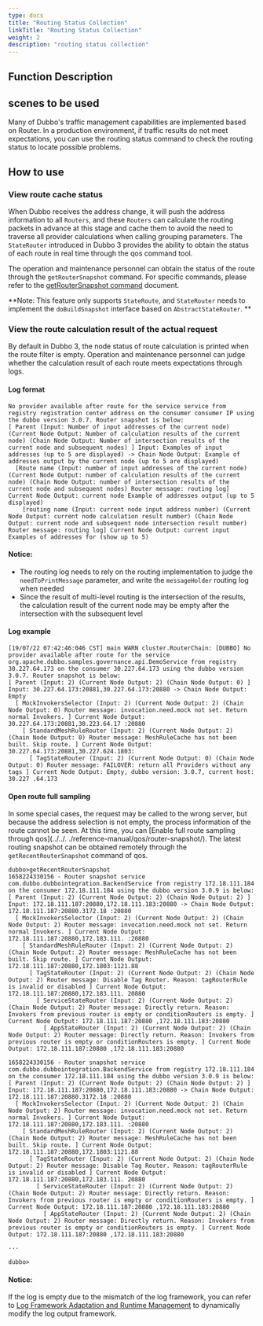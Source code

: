 ```yaml
---
type: docs
title: "Routing Status Collection"
linkTitle: "Routing Status Collection"
weight: 2
description: "routing status collection"
---
```

## Function Description
## scenes to be used

Many of Dubbo's traffic management capabilities are implemented based on Router. In a production environment, if traffic results do not meet expectations, you can use the routing status command to check the routing status to locate possible problems.

## How to use

### View route cache status

When Dubbo receives the address change, it will push the address information to all `Routers`, and these `Routers` can calculate the routing packets in advance at this stage and cache them to avoid the need to traverse all provider calculations when calling grouping parameters.
The `StateRouter` introduced in Dubbo 3 provides the ability to obtain the status of each route in real time through the qos command tool.

The operation and maintenance personnel can obtain the status of the route through the `getRouterSnapshot` command. For specific commands, please refer to the [getRouterSnapshot command](../../../reference-manual/qos/router-snapshot/#getroutersnapshot-%E5%91%BD%E4%BB%A4) document.

**Note: This feature only supports `StateRoute`, and `StateRouter` needs to implement the `doBuildSnapshot` interface based on `AbstractStateRouter`. **

### View the route calculation result of the actual request

By default in Dubbo 3, the node status of route calculation is printed when the route filter is empty. Operation and maintenance personnel can judge whether the calculation result of each route meets expectations through logs.

#### Log format

```
No provider available after route for the service service from registry registration center address on the consumer consumer IP using the dubbo version 3.0.7. Router snapshot is below:
[ Parent (Input: Number of input addresses of the current node) (Current Node Output: Number of calculation results of the current node) (Chain Node Output: Number of intersection results of the current node and subsequent nodes) ] Input: Examples of input addresses (up to 5 are displayed) -> Chain Node Output: Example of addresses output by the current node (up to 5 are displayed)
  [Route name (Input: number of input addresses of the current node) (Current Node Output: number of calculation results of the current node) (Chain Node Output: number of intersection results of the current node and subsequent nodes) Router message: routing log] Current Node Output: current node Example of addresses output (up to 5 displayed)
    [routing name (Input: current node input address number) (Current Node Output: current node calculation result number) (Chain Node Output: current node and subsequent node intersection result number) Router message: routing log] Current Node Output: current input Examples of addresses for (show up to 5)
```

#### Notice:
- The routing log needs to rely on the routing implementation to judge the `needToPrintMessage` parameter, and write the `messageHolder` routing log when needed
- Since the result of multi-level routing is the intersection of the results, the calculation result of the current node may be empty after the intersection with the subsequent level

#### Log example

```
[19/07/22 07:42:46:046 CST] main WARN cluster.RouterChain: [DUBBO] No provider available after route for the service org.apache.dubbo.samples.governance.api.DemoService from registry 30.227.64.173 on the consumer 30.227.64.173 using the dubbo version 3.0.7. Router snapshot is below:
[ Parent (Input: 2) (Current Node Output: 2) (Chain Node Output: 0) ] Input: 30.227.64.173:20881,30.227.64.173:20880 -> Chain Node Output: Empty
  [ MockInvokersSelector (Input: 2) (Current Node Output: 2) (Chain Node Output: 0) Router message: invocation.need.mock not set. Return normal Invokers. ] Current Node Output: 30.227.64.173:20881,30.223.64.17 :20880
    [ StandardMeshRuleRouter (Input: 2) (Current Node Output: 2) (Chain Node Output: 0) Router message: MeshRuleCache has not been built. Skip route. ] Current Node Output: 30.227.64.173:20881,30.227.624.1803:
      [ TagStateRouter (Input: 2) (Current Node Output: 0) (Chain Node Output: 0) Router message: FAILOVER: return all Providers without any tags ] Current Node Output: Empty, dubbo version: 3.0.7, current host: 30.227 .64.173
```

#### Open route full sampling

In some special cases, the request may be called to the wrong server, but because the address selection is not empty, the process information of the route cannot be seen. At this time, you can [Enable full route sampling through qos](../../. ./reference-manual/qos/router-snapshot/). The latest routing snapshot can be obtained remotely through the `getRecentRouterSnapshot` command of qos.

```
dubbo>getRecentRouterSnapshot
1658224330156 - Router snapshot service com.dubbo.dubbointegration.BackendService from registry 172.18.111.184 on the consumer 172.18.111.184 using the dubbo version 3.0.9 is below:
[ Parent (Input: 2) (Current Node Output: 2) (Chain Node Output: 2) ] Input: 172.18.111.187:20880,172.18.111.183:20880 -> Chain Node Output: 172.18.111.187:20880.3172.18 :20880
  [ MockInvokersSelector (Input: 2) (Current Node Output: 2) (Chain Node Output: 2) Router message: invocation.need.mock not set. Return normal Invokers. ] Current Node Output: 172.18.111.187:20880,172.183.111. :20880
    [ StandardMeshRuleRouter (Input: 2) (Current Node Output: 2) (Chain Node Output: 2) Router message: MeshRuleCache has not been built. Skip route. ] Current Node Output: 172.18.111.187:20880,172.1803:1121.88
      [ TagStateRouter (Input: 2) (Current Node Output: 2) (Chain Node Output: 2) Router message: Disable Tag Router. Reason: tagRouterRule is invalid or disabled ] Current Node Output: 172.18.111.187:20880,172.183.111. 20880
        [ ServiceStateRouter (Input: 2) (Current Node Output: 2) (Chain Node Output: 2) Router message: Directly return. Reason: Invokers from previous router is empty or conditionRouters is empty. ] Current Node Output: 172.18.111.187:20880 ,172.18.111.183:20880
          [ AppStateRouter (Input: 2) (Current Node Output: 2) (Chain Node Output: 2) Router message: Directly return. Reason: Invokers from previous router is empty or conditionRouters is empty. ] Current Node Output: 172.18.111.187:20880 ,172.18.111.183:20880

1658224330156 - Router snapshot service com.dubbo.dubbointegration.BackendService from registry 172.18.111.184 on the consumer 172.18.111.184 using the dubbo version 3.0.9 is below:
[ Parent (Input: 2) (Current Node Output: 2) (Chain Node Output: 2) ] Input: 172.18.111.187:20880,172.18.111.183:20880 -> Chain Node Output: 172.18.111.187:20880.3172.18 :20880
  [ MockInvokersSelector (Input: 2) (Current Node Output: 2) (Chain Node Output: 2) Router message: invocation.need.mock not set. Return normal Invokers. ] Current Node Output: 172.18.111.187:20880,172.183.111. :20880
    [ StandardMeshRuleRouter (Input: 2) (Current Node Output: 2) (Chain Node Output: 2) Router message: MeshRuleCache has not been built. Skip route. ] Current Node Output: 172.18.111.187:20880,172.1803:1121.88
      [ TagStateRouter (Input: 2) (Current Node Output: 2) (Chain Node Output: 2) Router message: Disable Tag Router. Reason: tagRouterRule is invalid or disabled ] Current Node Output: 172.18.111.187:20880,172.183.111. 20880
        [ ServiceStateRouter (Input: 2) (Current Node Output: 2) (Chain Node Output: 2) Router message: Directly return. Reason: Invokers from previous router is empty or conditionRouters is empty. ] Current Node Output: 172.18.111.187:20880 ,172.18.111.183:20880
          [ AppStateRouter (Input: 2) (Current Node Output: 2) (Chain Node Output: 2) Router message: Directly return. Reason: Invokers from previous router is empty or conditionRouters is empty. ] Current Node Output: 172.18.111.187:20880 ,172.18.111.183:20880

···

dubbo>
```

#### Notice:
If the log is empty due to the mismatch of the log framework, you can refer to [Log Framework Adaptation and Runtime Management](../../others/logger-management/) to dynamically modify the log output framework.